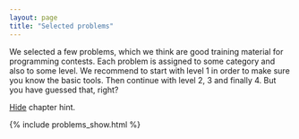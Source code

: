 ```yaml
---
layout: page
title: "Selected problems"
---
```


We selected a few problems, which we think are good training material for programming contests.  Each problem is assigned to some category and also to some level.  We recommend to start with level 1 in order to make sure you know the basic tools. Then continue with level 2, 3 and finally 4.  But you have guessed that, right?

[Hide](/problems/) chapter hint.

<script src="/problems/sorttable.js"></script>

<style>
/* Sortable tables */
table.sortable thead {
    background-color:#eee;
    color:#666666;
    font-weight: bold;
    cursor: default;
}
tr:nth-child(odd)		{ background-color:#eee; }
tr:nth-child(even)		{ background-color:#fff; }
</style>

{% include problems_show.html %}